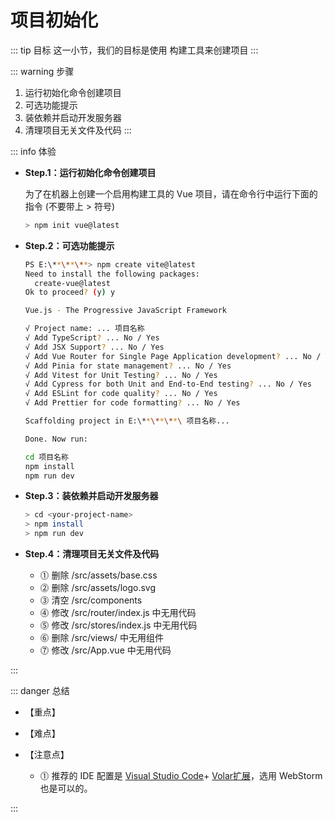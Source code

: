 # 项目初始化

::: tip 目标
这一小节，我们的目标是使用 构建工具来创建项目
:::

::: warning 步骤

1. 运行初始化命令创建项目
2. 可选功能提示
3. 装依赖并启动开发服务器
4. 清理项目无关文件及代码
:::

::: info 体验

* **Step.1：运行初始化命令创建项目**

  为了在机器上创建一个启用构建工具的 Vue 项目，请在命令行中运行下面的指令 (不要带上 > 符号)

  ```bash
  > npm init vue@latest
  ```

* **Step.2：可选功能提示**

  ```bash
  PS E:\**\**\**> npm create vite@latest
  Need to install the following packages:
    create-vue@latest
  Ok to proceed? (y) y

  Vue.js - The Progressive JavaScript Framework

  √ Project name: ... 项目名称
  √ Add TypeScript? ... No / Yes
  √ Add JSX Support? ... No / Yes
  √ Add Vue Router for Single Page Application development? ... No / Yes
  √ Add Pinia for state management? ... No / Yes
  √ Add Vitest for Unit Testing? ... No / Yes
  √ Add Cypress for both Unit and End-to-End testing? ... No / Yes
  √ Add ESLint for code quality? ... No / Yes
  √ Add Prettier for code formatting? ... No / Yes

  Scaffolding project in E:\**\**\**\ 项目名称...

  Done. Now run:

  cd 项目名称
  npm install
  npm run dev

  ```

* **Step.3：装依赖并启动开发服务器**

  ```bash
  > cd <your-project-name>
  > npm install
  > npm run dev
  ```

* **Step.4：清理项目无关文件及代码**

  * ⓵ 删除 /src/assets/base.css
  * ⓶ 删除 /src/assets/logo.svg
  * ⓷ 清空 /src/components
  * ⓸ 修改 /src/router/index.js 中无用代码
  * ⓹ 修改 /src/stores/index.js 中无用代码
  * ⓺ 删除 /src/views/ 中无用组件
  * ⓻ 修改 /src/App.vue 中无用代码

:::

::: danger 总结

* 【重点】
* 【难点】
* 【注意点】

  * ⓵ 推荐的 IDE 配置是 [Visual Studio Code](https://code.visualstudio.com/)+ [Volar扩展](https://marketplace.visualstudio.com/items?itemName=johnsoncodehk.volar)，选用 WebStorm 也是可以的。

:::
